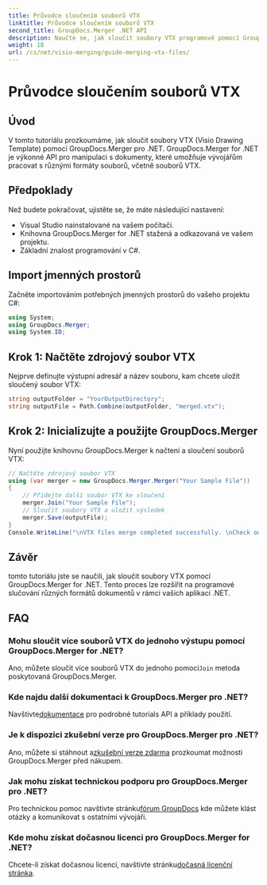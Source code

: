 ```yaml
---
title: Průvodce sloučením souborů VTX
linktitle: Průvodce sloučením souborů VTX
second_title: GroupDocs.Merger .NET API
description: Naučte se, jak sloučit soubory VTX programově pomocí GroupDocs.Merger for .NET. Podrobný průvodce s příklady kódu.
weight: 18
url: /cs/net/visio-merging/guide-merging-vtx-files/
---
```


# Průvodce sloučením souborů VTX

## Úvod
V tomto tutoriálu prozkoumáme, jak sloučit soubory VTX (Visio Drawing Template) pomocí GroupDocs.Merger pro .NET. GroupDocs.Merger for .NET je výkonné API pro manipulaci s dokumenty, které umožňuje vývojářům pracovat s různými formáty souborů, včetně souborů VTX.
## Předpoklady
Než budete pokračovat, ujistěte se, že máte následující nastavení:
- Visual Studio nainstalované na vašem počítači.
- Knihovna GroupDocs.Merger for .NET stažená a odkazovaná ve vašem projektu.
- Základní znalost programování v C#.

## Import jmenných prostorů
Začněte importováním potřebných jmenných prostorů do vašeho projektu C#:
```csharp
using System; 
using GroupDocs.Merger;
using System.IO;
```
## Krok 1: Načtěte zdrojový soubor VTX
Nejprve definujte výstupní adresář a název souboru, kam chcete uložit sloučený soubor VTX:
```csharp
string outputFolder = "YourOutputDirectory";
string outputFile = Path.Combine(outputFolder, "merged.vtx");
```
## Krok 2: Inicializujte a použijte GroupDocs.Merger
Nyní použijte knihovnu GroupDocs.Merger k načtení a sloučení souborů VTX:
```csharp
// Načtěte zdrojový soubor VTX
using (var merger = new GroupDocs.Merger.Merger("Your Sample File"))
{
    // Přidejte další soubor VTX ke sloučení
    merger.Join("Your Sample File");
    // Sloučit soubory VTX a uložit výsledek
    merger.Save(outputFile);
}
Console.WriteLine("\nVTX files merge completed successfully. \nCheck output in {0}", outputFolder);
```

## Závěr
tomto tutoriálu jste se naučili, jak sloučit soubory VTX pomocí GroupDocs.Merger for .NET. Tento proces lze rozšířit na programové slučování různých formátů dokumentů v rámci vašich aplikací .NET.

## FAQ
### Mohu sloučit více souborů VTX do jednoho výstupu pomocí GroupDocs.Merger for .NET?
 Ano, můžete sloučit více souborů VTX do jednoho pomocí`Join` metoda poskytovaná GroupDocs.Merger.
### Kde najdu další dokumentaci k GroupDocs.Merger pro .NET?
 Navštivte[dokumentace](https://tutorials.groupdocs.com/merger/net/) pro podrobné tutorials API a příklady použití.
### Je k dispozici zkušební verze pro GroupDocs.Merger pro .NET?
 Ano, můžete si stáhnout a[zkušební verze zdarma](https://releases.groupdocs.com/) prozkoumat možnosti GroupDocs.Merger před nákupem.
### Jak mohu získat technickou podporu pro GroupDocs.Merger pro .NET?
 Pro technickou pomoc navštivte stránku[fórum GroupDocs](https://forum.groupdocs.com/c/merger/32) kde můžete klást otázky a komunikovat s ostatními vývojáři.
### Kde mohu získat dočasnou licenci pro GroupDocs.Merger for .NET?
 Chcete-li získat dočasnou licenci, navštivte stránku[dočasná licenční stránka](https://purchase.groupdocs.com/temporary-license/).